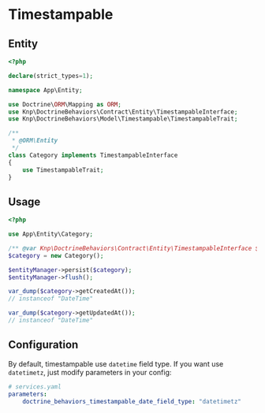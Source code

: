 # Timestampable
 
## Entity

```php 
<?php

declare(strict_types=1);

namespace App\Entity;

use Doctrine\ORM\Mapping as ORM;
use Knp\DoctrineBehaviors\Contract\Entity\TimestampableInterface;
use Knp\DoctrineBehaviors\Model\Timestampable\TimestampableTrait;

/**
 * @ORM\Entity
 */
class Category implements TimestampableInterface
{
    use TimestampableTrait;
}
```

## Usage

```php
<?php

use App\Entity\Category;   

/** @var Knp\DoctrineBehaviors\Contract\Entity\TimestampableInterface $category */
$category = new Category();

$entityManager->persist($category);
$entityManager->flush();

var_dump($category->getCreatedAt());
// instanceof "DateTime"

var_dump($category->getUpdatedAt());
// instanceof "DateTime"
```
## Configuration

By default, timestampable use `datetime` field type. If you want use `datetimetz`, just modify parameters in your config:

```yaml
# services.yaml
parameters:
    doctrine_behaviors_timestampable_date_field_type: "datetimetz"
```
